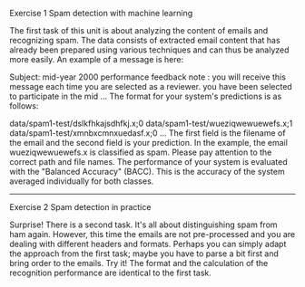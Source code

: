 Exercise 1
Spam detection with machine learning

The first task of this unit is about analyzing the content of emails and recognizing spam. The data consists of extracted email content that has already been prepared using various techniques and can thus be analyzed more easily. An example of a message is here:

  Subject: mid-year 2000 performance feedback
  note : you will receive this message each time you are selected
  as a reviewer. you have been selected to participate in the mid
  ...
The format for your system's predictions is as follows:

  data/spam1-test/dslkfhkajsdhfkj.x;0
  data/spam1-test/wueziqwewuewefs.x;1
  data/spam1-test/xmnbxcmnxuedasf.x;0
  ...
The first field is the filename of the email and the second field is your prediction. In the example, the email wueziqwewuewefs.x is classified as spam. Please pay attention to the correct path and file names.
The performance of your system is evaluated with the "Balanced Accuracy" (BACC). This is the accuracy of the system averaged individually for both classes.

**********************************************************************************************************

Exercise 2
Spam detection in practice

Surprise! There is a second task. It's all about distinguishing spam from ham again. However, this time the emails are not pre-processed and you are dealing with different headers and formats. Perhaps you can simply adapt the approach from the first task; maybe you have to parse a bit first and bring order to the emails. Try it!
The format and the calculation of the recognition performance are identical to the first task.